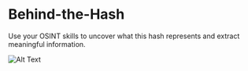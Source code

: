 # Behind-the-Hash

Use your OSINT skills to uncover what this hash represents and extract meaningful information.

![Alt Text](https://www.shutterstock.com/shutterstock/photos/2027016299/display_1500/stock-vector-angry-face-is-looking-at-the-computer-in-vector-isolated-on-the-white-background-2027016299.jpg)
